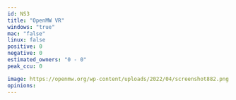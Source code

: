 ```yaml
---
id: NS3
title: "OpenMW VR"
windows: "true"
mac: "false"
linux: false
positive: 0
negative: 0
estimated_owners: "0 - 0"
peak_ccu: 0

image: https://openmw.org/wp-content/uploads/2022/04/screenshot882.png
opinions:
---
```


